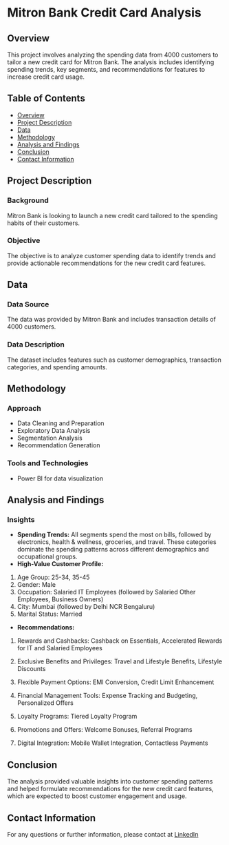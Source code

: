 # Mitron Bank Credit Card Analysis

## Overview
This project involves analyzing the spending data from 4000 customers to tailor a new credit card for Mitron Bank. The analysis includes identifying spending trends, key segments, and recommendations for features to increase credit card usage.

## Table of Contents
- [Overview](#overview)
- [Project Description](#project-description)
- [Data](#data)
- [Methodology](#methodology)
- [Analysis and Findings](#analysis-and-findings)
- [Conclusion](#conclusion)
- [Contact Information](#contact-information)

## Project Description
### Background
Mitron Bank is looking to launch a new credit card tailored to the spending habits of their customers.

### Objective
The objective is to analyze customer spending data to identify trends and provide actionable recommendations for the new credit card features.

## Data
### Data Source
The data was provided by Mitron Bank and includes transaction details of 4000 customers.

### Data Description
The dataset includes features such as customer demographics, transaction categories, and spending amounts.

## Methodology
### Approach
- Data Cleaning and Preparation
- Exploratory Data Analysis
- Segmentation Analysis
- Recommendation Generation

### Tools and Technologies
- Power BI for data visualization

## Analysis and Findings
### Insights
- **Spending Trends:** All segments spend the most on bills, followed by electronics, health & wellness, groceries, and travel. These categories dominate the spending patterns across different demographics and occupational groups.
- **High-Value Customer Profile:** 
1. Age Group: 25-34, 35-45
2. Gender: Male
3. Occupation: Salaried IT Employees (followed by Salaried Other Employees, Business Owners)
4. City: Mumbai (followed by Delhi NCR Bengaluru)
5. Marital Status: Married
- **Recommendations:**
1. Rewards and Cashbacks:
Cashback on Essentials,
Accelerated Rewards for IT and Salaried Employees

2. Exclusive Benefits and Privileges:
Travel and Lifestyle Benefits,
Lifestyle Discounts

3. Flexible Payment Options:
EMI Conversion,
Credit Limit Enhancement

4. Financial Management Tools:
Expense Tracking and Budgeting,
Personalized Offers

5. Loyalty Programs:
Tiered Loyalty Program

6. Promotions and Offers:
Welcome Bonuses,
Referral Programs

7. Digital Integration:
Mobile Wallet Integration,
Contactless Payments

## Conclusion
The analysis provided valuable insights into customer spending patterns and helped formulate recommendations for the new credit card features, which are expected to boost customer engagement and usage.


## Contact Information
For any questions or further information, please contact at [LinkedIn](https://www.linkedin.com/in/rachana-hadke)

